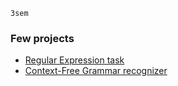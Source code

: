 `3sem`

### Few projects

* [Regular Expression task](reg_exp_practicum)
* [Context-Free Grammar recognizer](grammar_practicum)
